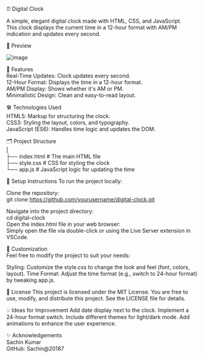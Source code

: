 ⏰ Digital Clock

A simple, elegant digital clock made with HTML, CSS, and JavaScript.                                                                                                                                             
This clock displays the current time in a 12-hour format with AM/PM indication and updates every second.                                                                                                             

📸 Preview

![image](https://github.com/user-attachments/assets/85e28982-7021-4b07-b208-3e90a134f613)


🚀 Features                                                                                                                                                                                              
Real-Time Updates: Clock updates every second.                                                                                                                                                                
12-Hour Format: Displays the time in a 12-hour format.                                                                                                                                                          
AM/PM Display: Shows whether it's AM or PM.                                                                                                                                                                          
Minimalistic Design: Clean and easy-to-read layout.                                                                                                                                              

🛠️ Technologies Used                                                                                                                                                                  
HTML5: Markup for structuring the clock.                                  
CSS3: Styling the layout, colors, and typography.                                    
JavaScript (ES6): Handles time logic and updates the DOM.                                                        

🗂️ Project Structure                                                                                                                                    
|                                                                                                                                                          
├── index.html   # The main HTML file                                                                                                                                                          
├── style.css    # CSS for styling the clock                                                                                                                                                
└── app.js       # JavaScript logic for updating the time                                                                                                                              

🔧 Setup Instructions
To run the project locally:

Clone the repository:                                                
git clone https://github.com/yourusername/digital-clock.git

Navigate into the project directory:                                            
cd digital-clock                                      
Open the index.html file in your web browser:                                                                          
Simply open the file via double-click or using the Live Server extension in VSCode.

🎨 Customization                                    
Feel free to modify the project to suit your needs:                                                    

Styling: Customize the style.css to change the look and feel (font, colors, layout).
Time Format: Adjust the time format (e.g., switch to 24-hour format) by tweaking app.js.

📝 License
This project is licensed under the MIT License. You are free to use, modify, and distribute this project. See the LICENSE file for details.

💡 Ideas for Improvement
Add date display next to the clock.
Implement a 24-hour format switch.
Include different themes for light/dark mode.
Add animations to enhance the user experience.

✨ Acknowledgements                                                                                
Sachin Kumar                                                                                                                            
GitHub: Sachin@20187                                                                                            
